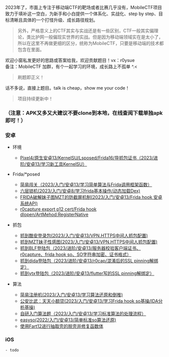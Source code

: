 2023年了，市面上专注于移动端CTF的靶场或者比赛几乎没有，MobileCTF项目致力于填补这一空白，为新手和小白提供一个体系化、实战化、step by step、目标清晰且具体的一个打怪升级、成长路径规划。

> 另外，严格意义上的CTF其实与实战还是有一些区别，CTF一般其实偏理论，类比护网一般偏现实世界的实战。但是因为移动端领域实在是太小了，所以在这里不再做更细的区分，统称为MobileCTF，只要是移动端的技术都包含在里面。

欢迎小窗私发更好的思路或答案给我，欢迎贡献题目！vx：r0ysue  
备注：MobileCTF 加群，有个一起学习的环境，成长路上不孤单 ^.<

> 刷题即正义！

话不多说，直接上题目。talk is cheap，show me your code！

> 项目持续更新中！

### （注意：APK又多又大建议不要clone到本地，在线查阅下载单独apk即可！）

### 安卓

- 环境
    - [Pixel4/原生安卓13/KernelSU/Lsposed/Frida16/导抓包证书（2023/进阶/安卓13/学习新工具KernelSU）](AndroidEnvironment/Pixel4KernelSU/)

- Frida/*posed
    - [简易闯关（2023/入门/安卓13/学习简单算法与Frida调用框架函数）](AndroidHook/babyActivity/)
    - [六层锁机(2023/入门/安卓8/学习frida基本操作/动态加载Dex)](AndroidHook/SixLock/)
    - [FRIDA破解妹子图MZT的防截屏机制(2023/入门/安卓13/Frida hook 安卓系统API)](AndroidNetwork/MZT/)
    - [r0capture export p12 cert/Frida hook dlopen/ArtMehod:RegisterNative](AndroidNetwork/BLF/)
    
- 抓包
    - [抓到酷安登录包(2023/入门/安卓13/VPN.HTTPS中间人抓包配置)](AndroidNetwork/CoolAPK/)
    - [抓到MZT妹子性感图(2023/入门/安卓13/VPN.HTTPS中间人抓包配置)](AndroidNetwork/MZT/)
    - [抓到BLF登陆包（2023/进阶/安卓13/服务器校验客户端证书、r0capture、frida hook so、SO字符串加密、证书格式）](AndroidNetwork/BLF/)
    - [抓到dida登陆包（2023/进阶/安卓13/r0cap/混淆后的SSL pinning解绑定）](AndroidNetwork/DIDA/)
    - [抓到ytx登陆包（2023/进阶/安卓13/flutter写的SSL pinning解绑定）](AndroidNetwork/YTX)
    

- 算法
    - [简易注册机(2023/入门/安卓13/学习算法还原和倒推)](AndroidAlgorithm/RegisterMachine/)
    - [公安比武：天天小额贷(2023/入门/安卓13/学习Frida hook so基操/IDA分析基操)](AndroidAlgorithm/p2ploan/)
    - [自研入门算法题（2023/入门/安卓13/学习标准算法的处理流程）](AndroidAlgorithm/R0CTF/)
    - [easyso(2022/入门/安卓13/简单标准so算法还原)](AndroidAlgorithm/easyso)
    - [使用Fart12进行抽取壳的脱壳并修复函数体](AndroidAlgorithm/DumpDexAndRepaire)
    
### iOS
    - todo